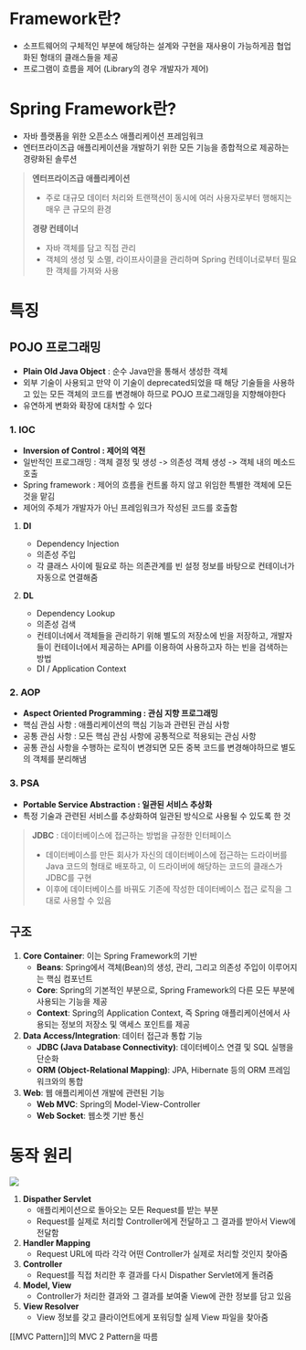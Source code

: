 # Framework란?
- 소프트웨어의 구체적인 부분에 해당하는 설계와 구현을 재사용이 가능하게끔 협업화된 형태의 클래스들을 제공
- 프로그램이 흐름을 제어 (Library의 경우 개발자가 제어)
# Spring Framework란?
- 자바 플랫폼을 위한 오픈소스 애플리케이션 프레임워크
- 엔터프라이즈급 애플리케이션을 개발하기 위한 모든 기능을 종합적으로 제공하는 경량화된 솔루션
> **엔터프라이즈급 애플리케이션**
> - 주로 대규모 데이터 처리와 트랜잭션이 동시에 여러 사용자로부터 행해지는 매우 큰 규모의 환경
>
> **경량 컨테이너**
> - 자바 객체를 담고 직접 관리
> - 객체의 생성 및 소멸, 라이프사이클을 관리하며 Spring 컨테이너로부터 필요한 객체를 가져와 사용

# 특징
## POJO 프로그래밍
- **Plain Old Java Object** : 순수 Java만을 통해서 생성한 객체
- 외부 기술이 사용되고 만약 이 기술이 deprecated되었을 때 해당 기술들을 사용하고 있는 모든 객체의 코드를 변경해야 하므로 POJO 프로그래밍을 지향해야한다
- 유연하게 변화와 확장에 대처할 수 있다

### 1. IOC
- **Inversion of Control : 제어의 역전**
- 일반적인 프로그래밍 : 객체 결정 및 생성 -> 의존성 객체 생성 -> 객체 내의 메소드 호출
- Spring framework : 제어의 흐름을 컨트롤 하지 않고 위임한 특별한 객체에 모든 것을 맡김
- 제어의 주체가 개발자가 아닌 프레임워크가 작성된 코드를 호출함

1. **DI**
	- Dependency Injection
	- 의존성 주입
	- 각 클래스 사이에 필요로 하는 의존관계를 빈 설정 정보를 바탕으로 컨테이너가 자동으로 연결해줌

2. **DL**
	- Dependency Lookup
	- 의존성 검색
	- 컨테이너에서 객체들을 관리하기 위해 별도의 저장소에 빈을 저장하고, 개발자들이 컨테이너에서 제공하는 API를 이용하여 사용하고자 하는 빈을 검색하는 방법
	- DI / Application Context

### 2. AOP
- **Aspect Oriented Programming : 관심 지향 프로그래밍**
- 핵심 관심 사항 : 애플리케이션의 핵심 기능과 관련된 관심 사항
- 공통 관심 사항 : 모든 핵심 관심 사항에 공통적으로 적용되는 관심 사항
- 공통 관심 사항을 수행하는 로직이 변경되면 모든 중복 코드를 변경해야하므로 별도의 객체를 분리해냄

### 3. PSA
- **Portable Service Abstraction : 일관된 서비스 추상화**
- 특정 기술과 관련된 서비스를 추상화하여 일관된 방식으로 사용될 수 있도록 한 것

>**JDBC** : 데이터베이스에 접근하는 방법을 규정한 인터페이스
>- 데이터베이스를 만든 회사가 자신의 데이터베이스에 접근하는 드라이버를 Java 코드의 형태로 배포하고, 이 드라이버에 해당하는 코드의 클래스가 JDBC를 구현
>- 이후에 데이터베이스를 바꿔도 기존에 작성한 데이터베이스 접근 로직을 그대로 사용할 수 있음

## 구조
1. **Core Container**: 이는 Spring Framework의 기반
    - **Beans**: Spring에서 객체(Bean)의 생성, 관리, 그리고 의존성 주입이 이루어지는 핵심 컴포넌트
    - **Core**: Spring의 기본적인 부분으로, Spring Framework의 다른 모든 부분에 사용되는 기능을 제공
    - **Context**: Spring의 Application Context, 즉 Spring 애플리케이션에서 사용되는 정보의 저장소 및 액세스 포인트를 제공
2. **Data Access/Integration**: 데이터 접근과 통합 기능
    - **JDBC (Java Database Connectivity)**: 데이터베이스 연결 및 SQL 실행을 단순화
    - **ORM (Object-Relational Mapping)**: JPA, Hibernate 등의 ORM 프레임워크와의 통합
3. **Web**: 웹 애플리케이션 개발에 관련된 기능
    - **Web MVC**: Spring의 Model-View-Controller
    - **Web Socket**: 웹소켓 기반 통신
# 동작 원리
![](https://i.imgur.com/RRdoTx2.png)
1. **Dispather Servlet**
	- 애플리케이션으로 돌아오는 모든 Request를 받는 부분
	- Request를 실제로 처리할 Controller에게 전달하고 그 결과를 받아서 View에 전달함
2. **Handler Mapping**
	- Request URL에 따라 각각 어떤 Controller가 실제로 처리할 것인지 찾아줌
3. **Controller**
	- Request를 직접 처리한 후 결과를 다시 Dispather Servlet에게 돌려줌
4. **Model, View**
	- Controller가 처리한 결과와 그 결과를 보여줄 View에 관한 정보를 담고 있음
5. **View Resolver**
	- View 정보를 갖고 클라이언트에게 포워딩할 실제 View 파일을 찾아줌

[[MVC Pattern]]의 MVC 2 Pattern을 따름
